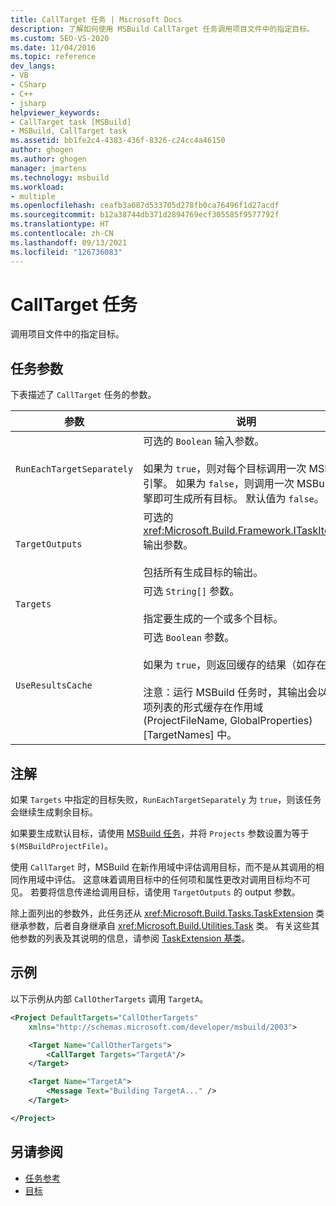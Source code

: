 ```yaml
---
title: CallTarget 任务 | Microsoft Docs
description: 了解如何使用 MSBuild CallTarget 任务调用项目文件中的指定目标。
ms.custom: SEO-VS-2020
ms.date: 11/04/2016
ms.topic: reference
dev_langs:
- VB
- CSharp
- C++
- jsharp
helpviewer_keywords:
- CallTarget task [MSBuild]
- MSBuild, CallTarget task
ms.assetid: bb1fe2c4-4383-436f-8326-c24cc4a46150
author: ghogen
ms.author: ghogen
manager: jmartens
ms.technology: msbuild
ms.workload:
- multiple
ms.openlocfilehash: ceafb3a687d533705d278fb0ca76496f1d27acdf
ms.sourcegitcommit: b12a38744db371d2894769ecf305585f9577792f
ms.translationtype: HT
ms.contentlocale: zh-CN
ms.lasthandoff: 09/13/2021
ms.locfileid: "126736083"
---
```

# <a name="calltarget-task"></a>CallTarget 任务

调用项目文件中的指定目标。

## <a name="task-parameters"></a>任务参数

 下表描述了 `CallTarget` 任务的参数。

| 参数 | 说明 |
|---------------------------| - |
| `RunEachTargetSeparately` | 可选的 `Boolean` 输入参数。<br /><br /> 如果为 `true`，则对每个目标调用一次 MSBuild 引擎。 如果为 `false`，则调用一次 MSBuild 引擎即可生成所有目标。 默认值为 `false`。 |
| `TargetOutputs` | 可选的 <xref:Microsoft.Build.Framework.ITaskItem>`[]` 输出参数。<br /><br /> 包括所有生成目标的输出。 |
| `Targets` | 可选 `String[]` 参数。<br /><br /> 指定要生成的一个或多个目标。 |
| `UseResultsCache` | 可选 `Boolean` 参数。<br /><br /> 如果为 `true`，则返回缓存的结果（如存在）。<br /><br /> 注意：运行 MSBuild 任务时，其输出会以生成项列表的形式缓存在作用域 (ProjectFileName, GlobalProperties)[TargetNames] 中。 |

## <a name="remarks"></a>注解

 如果 `Targets` 中指定的目标失败，`RunEachTargetSeparately` 为 `true`，则该任务会继续生成剩余目标。

 如果要生成默认目标，请使用 [MSBuild 任务](../msbuild/msbuild-task.md)，并将 `Projects` 参数设置为等于 `$(MSBuildProjectFile)`。

使用 `CallTarget` 时，MSBuild 在新作用域中评估调用目标，而不是从其调用的相同作用域中评估。 这意味着调用目标中的任何项和属性更改对调用目标均不可见。  若要将信息传递给调用目标，请使用 `TargetOutputs` 的 output 参数。

 除上面列出的参数外，此任务还从 <xref:Microsoft.Build.Tasks.TaskExtension> 类继承参数，后者自身继承自 <xref:Microsoft.Build.Utilities.Task> 类。 有关这些其他参数的列表及其说明的信息，请参阅 [TaskExtension 基类](../msbuild/taskextension-base-class.md)。

## <a name="example"></a>示例

 以下示例从内部 `CallOtherTargets` 调用 `TargetA`。

```xml
<Project DefaultTargets="CallOtherTargets"
    xmlns="http://schemas.microsoft.com/developer/msbuild/2003">

    <Target Name="CallOtherTargets">
        <CallTarget Targets="TargetA"/>
    </Target>

    <Target Name="TargetA">
        <Message Text="Building TargetA..." />
    </Target>

</Project>
```

## <a name="see-also"></a>另请参阅

- [任务参考](../msbuild/msbuild-task-reference.md)
- [目标](../msbuild/msbuild-targets.md)
